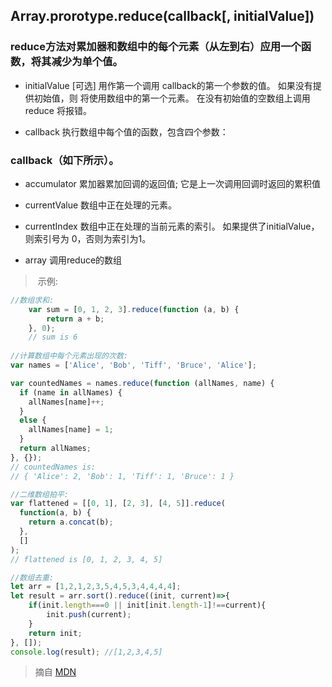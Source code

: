 ## Array.prorotype.reduce(callback[, initialValue])

###  reduce方法对累加器和数组中的每个元素（从左到右）应用一个函数，将其减少为单个值。

-    initialValue
  [可选] 用作第一个调用 callback的第一个参数的值。 如果没有提供初始值，则  将使用数组中的第一个元素。 在没有初始值的空数组上调用 reduce 将报错。
  
-   callback
    执行数组中每个值的函数，包含四个参数：
 

###   callback（如下所示）。
 -  accumulator
    累加器累加回调的返回值; 它是上一次调用回调时返回的累积值 
    
 -   currentValue
    数组中正在处理的元素。
    
 -  currentIndex
    数组中正在处理的当前元素的索引。 如果提供了initialValue，则索引号为    0，否则为索引为1。
    
 - array
    调用reduce的数组
 
>  示例:
``` javascript
//数组求和:
	var sum = [0, 1, 2, 3].reduce(function (a, b) {
  		return a + b;
	}, 0);
	// sum is 6
	
//计算数组中每个元素出现的次数:
var names = ['Alice', 'Bob', 'Tiff', 'Bruce', 'Alice'];

var countedNames = names.reduce(function (allNames, name) { 
  if (name in allNames) {
    allNames[name]++;
  }
  else {
    allNames[name] = 1;
  }
  return allNames;
}, {});
// countedNames is:
// { 'Alice': 2, 'Bob': 1, 'Tiff': 1, 'Bruce': 1 }

//二维数组拍平:
var flattened = [[0, 1], [2, 3], [4, 5]].reduce(
  function(a, b) {
    return a.concat(b);
  },
  []
);
// flattened is [0, 1, 2, 3, 4, 5]

//数组去重:
let arr = [1,2,1,2,3,5,4,5,3,4,4,4,4];
let result = arr.sort().reduce((init, current)=>{
    if(init.length===0 || init[init.length-1]!==current){
        init.push(current);
    }
    return init;
}, []);
console.log(result); //[1,2,3,4,5]
```




> 摘自 [MDN](https://developer.mozilla.org/zh-CN/docs/Web/JavaScript/Reference/Global_Objects/Array/Reduce)
